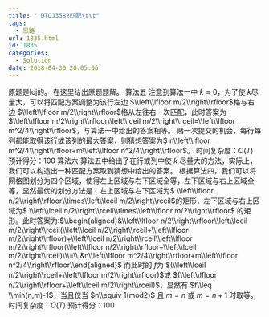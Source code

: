 ```yaml
---
title: " DTOJ3582匹配\t\t"
tags:
  - 思路
url: 1835.html
id: 1835
categories:
  - Solution
date: 2018-04-30 20:05:06
---
```


原题是loj的。 在这里给出原题题解。 算法五 注意到算法一中 $k=0$，为了使 $k$尽量大，可以将匹配方案调整为该行左边 $\\left\\lfloor m/2\\right\\rfloor$格与右边 $\\left\\lfloor m/2\\right\\rfloor$格从左往右一次匹配，此时答案为$\\left\\lfloor m/2\\right\\rfloor\\left\\lceil m/2\\right\\rceil=\\left\\lfloor m^2/4\\right\\rfloor$，与算法一中给出的答案相等。 赌一次提交的机会，每行每列都能取得该行或该列的最大答案，则猜想答案为$ n\\left\\lfloor m^2/4\\right\\rfloor+m\\left\\lfloor n^2/4\\right\\rfloor$。 时间复杂度：$O(T)$ 预计得分：$100$ 算法六 算法五中给出了在行或列中使 $k$ 尽量大的方法，实际上，我们可以构造出一种匹配方案取到猜想中给出的答案。 根据算法四，我们可以将网格图划分为四个区域，使得左上区域与右下区域全等，左下区域与右上区域全等，显然最优的划分方法是：左上区域与右下区域为$ \\left\\lfloor n/2\\right\\rfloor\\times\\left\\lceil m/2\\right\\rceil$的矩形，左下区域与右上区域为$ \\left\\lceil n/2\\right\\rceil\\times\\left\\lfloor m/2\\right\\rfloor$ 的矩形。此时答案为:$\\begin{aligned}&\\left\\lfloor n/2\\right\\rfloor\\left\\lceil m/2\\right\\rceil(\\left\\lceil n/2\\right\\rceil+\\left\\lfloor m/2\\right\\rfloor)+\\left\\lceil n/2\\right\\rceil\\left\\lfloor m/2\\right\\rfloor(\\left\\lfloor n/2\\right\\rfloor+\\left\\lceil m/2\\right\\rceil)\\\=\\,&n\\left\\lfloor m^2/4\\right\\rfloor+m\\left\\lfloor n^2/4\\right\\rfloor\\end{aligned}​​$ 而此时的 $f$为 $(\\left\\lceil n/2\\right\\rceil+\\left\\lfloor m/2\\right\\rfloor)$或 $(\\left\\lfloor n/2\\right\\rfloor+\\left\\lceil m/2\\right\\rceil)$，显然有 $f\\leq \\min(n,m)-1$，当且仅当 $n\\equiv 1(mod2)$ 且 $m=n$ 或 $m=n+1$ 时取等。 时间复杂度：$O(T)$ 预计得分：$100$